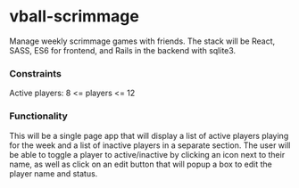# vball-scrimmage
Manage weekly scrimmage games with friends.  The stack will be React, SASS, ES6 for frontend, and Rails in the backend with sqlite3.  

### Constraints
Active players: 8 <= players <= 12

### Functionality
This will be a single page app that will display a list of active players playing for the week and a list of inactive players in a separate section.
The user will be able to toggle a player to active/inactive by clicking an icon next to their name, as well as click on an edit button that will popup a box to edit the player name and status.
